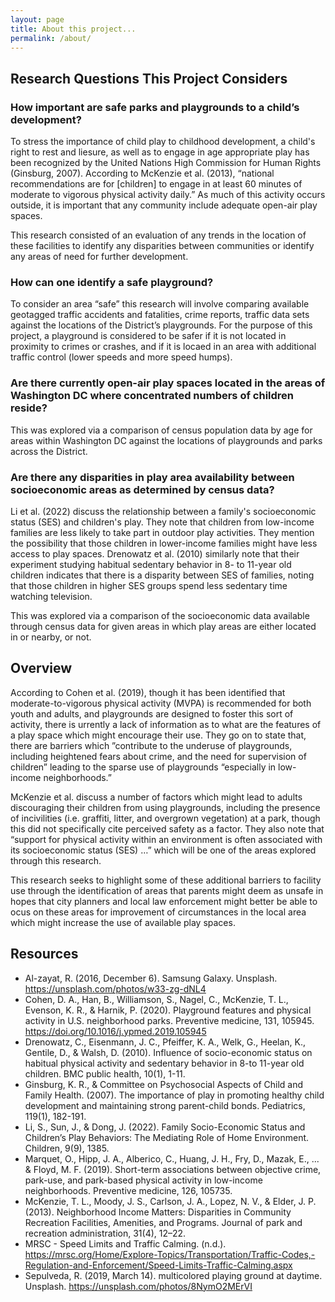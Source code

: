 ```yaml
---
layout: page
title: About this project...
permalink: /about/
---
```


## Research Questions This Project Considers

### How important are safe parks and playgrounds to a child’s development?

To stress the importance of child play to childhood development, a child's right to rest and liesure, as well as to engage in age appropriate play has been recognized by the United Nations High Commission for Human Rights (Ginsburg, 2007). According to McKenzie et al. (2013), “national recommendations are for [children] to engage in at least 60 minutes of moderate to vigorous physical activity daily.” As much of this activity occurs outside, it is important that any community include adequate open-air play spaces. 

This research consisted of an evaluation of any trends in the location of these facilities to identify any disparities between communities or identify any areas of need for further development. 

### How can one identify a safe playground?

To consider an area “safe” this research will involve comparing available geotagged traffic accidents and fatalities, crime reports, traffic data sets against the locations of the District’s playgrounds. For the purpose of this project, a playground is considered to be safer if it is not located in proximity to crimes or crashes, and if it is locaed in an area with additional traffic control (lower speeds and more speed humps).

### Are there currently open-air play spaces located in the areas of Washington DC where concentrated numbers of children reside?

This was explored via a comparison of census population data by age for areas within Washington DC against the locations of playgrounds and parks across the District. 

### Are there any disparities in play area availability between socioeconomic areas as determined by census data?

Li et al. (2022) discuss the relationship between a family's socioeconomic status (SES) and children's play. They note that children from low-income families are less likely to take part in outdoor play activities. They mention the possibility that those children in lower-income families might have less access to play spaces. Drenowatz et al. (2010) similarly note that their experiment studying habitual sedentary behavior in 8- to 11-year old children indicates that there is a disparity between SES of families, noting that those children in higher SES groups spend less sedentary time watching television. 

This was explored via a comparison of the socioeconomic data available through census data for given areas in which play areas are either located in or nearby, or not. 

## Overview

According to Cohen et al. (2019), though it has been identified that moderate-to-vigorous physical activity (MVPA) is recommended for both youth and adults, and playgrounds are designed to foster this sort of activity, there is urrently a lack of information as to what are the features of a play space which might encourage their use. They go on to state that, there are barriers which ”contribute to the underuse of playgrounds, including heightened fears about crime, and the need for supervision of children” leading to the sparse use of playgrounds “especially in low- income neighborhoods.” 

McKenzie et al. discuss a number of factors which might lead to adults discouraging their children from using playgrounds, including the presence of incivilities (i.e. graffiti, litter, and overgrown vegetation) at a park, though this did not specifically cite perceived safety as a factor. They also note that “support for physical activity within an environment is often associated with its socioeconomic status (SES) …” which will be one of the areas explored through this research. 

This research seeks to highlight some of these additional barriers to facility use through the identification of areas that parents might deem as unsafe in hopes that city planners and local law enforcement might better be able to ocus on these areas for improvement of circumstances in the local area which might increase the use of available play spaces. 

## Resources

* Al-zayat, R. (2016, December 6). Samsung Galaxy. Unsplash. https://unsplash.com/photos/w33-zg-dNL4
* Cohen, D. A., Han, B., Williamson, S., Nagel, C., McKenzie, T. L., Evenson, K. R., & Harnik, P. (2020). Playground 	 features and physical activity in U.S. neighborhood parks. Preventive medicine, 131, 105945. https://doi.org/10.1016/j.ypmed.2019.105945
* Drenowatz, C., Eisenmann, J. C., Pfeiffer, K. A., Welk, G., Heelan, K., Gentile, D., & Walsh, D. (2010). Influence of socio-economic status on habitual physical activity and sedentary behavior in 8-to 11-year old children. BMC public health, 10(1), 1-11.
* Ginsburg, K. R., & Committee on Psychosocial Aspects of Child and Family Health. (2007). The importance of play in promoting healthy child development and maintaining strong parent-child bonds. Pediatrics, 119(1), 182-191.
* Li, S., Sun, J., & Dong, J. (2022). Family Socio-Economic Status and Children’s Play Behaviors: The Mediating Role of Home Environment. Children, 9(9), 1385.
* Marquet, O., Hipp, J. A., Alberico, C., Huang, J. H., Fry, D., Mazak, E., ... & Floyd, M. F. (2019). Short-term associations between objective crime, park-use, and park-based physical activity in low-income neighborhoods. Preventive medicine, 126, 105735.
* McKenzie, T. L., Moody, J. S., Carlson, J. A., Lopez, N. V., & Elder, J. P. (2013). Neighborhood Income Matters: 	Disparities in Community Recreation Facilities, Amenities, and Programs. Journal of park and recreation administration, 31(4), 12–22.
* MRSC - Speed Limits and Traffic Calming. (n.d.). https://mrsc.org/Home/Explore-Topics/Transportation/Traffic-Codes,-Regulation-and-Enforcement/Speed-Limits-Traffic-Calming.aspx
* Sepulveda, R. (2019, March 14). multicolored playing ground at daytime. Unsplash. https://unsplash.com/photos/8NymO2MErVI




